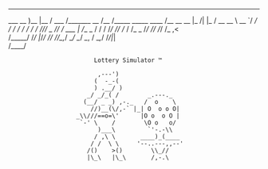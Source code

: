 _____________________      ______        __________               ______  
___  __ )__    |__  /      ___  /_______ __  /__  /_____  _____  ____  /__
__  __  |_  /| |_  /       __  __ \  __ `/  __/  __/_  / / /  / / /_  //_/
_  /_/ /_  ___ |  /__      _  / / / /_/ // /_ / /_ _  /_/ // /_/ /_  ,<   
/_____/ /_/  |_/____/      /_/ /_/\__,_/ \__/ \__/ _\__, / \__,_/ /_/|_|  
                                                   /____/                 
               
                            Lottery Simulator ™

                             ,---')
                            (  -_-(
                            ) .__/ )
                          _/ _/_( /        _.---._
                         (__/ _ _) ,-._   /  o    \
                           //)__(\/,-` |_| O  o o O|
                       _\\///==o=\'      |O o  o O |
                        `-' \    /        \O o   o/
                             )___\         `'-.-\\
                            / ,\ \       ____)_(____
                           / /  \ \     '--..---,,--'
                          /()    >()        \\_//   
                          |\_\   |\_\       /,-.\
